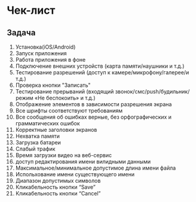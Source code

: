 # Чек-лист

## Задача	
1) Установка(iOS/Android)	
2) Запуск приложения 	
3) Работа приложения в фоне	
4) Подключение внешних устройств (карта памяти/наушники и т.д.)	
5) Тестирование разрешений (доступ к камере/микрофону/галерее/и т.д.)	
6) Проверка кнопки "Записать"	
7) Тестирование прерываний (входящий звонок/смс/push/будильник/режим «Не беспокоить» и т.д.)	
8) Отображение элементов в зависимости разрешения экрана	
9) Все шрифты соответствуют требованиям	
10) Все сообщения об ошибках верные, без орфографических и грамматических ошибок	
11) Корректные заголовки экранов	
12) Нехватка памяти	
13) Загрузка батареи	
14) Слабый трафик	
15) Время загрузки видео на веб-сервис	
16) доступ редактирования имени вилидными данными	
17) Максимальное/минимальное допустимое длина имени файла	
18) Испольхование имени существующего имени	
19) Диапазон допустимых символов	
20) Кликабельность кнопки “Save” 	
21) Кликабельность кнопки “Cancel”	
